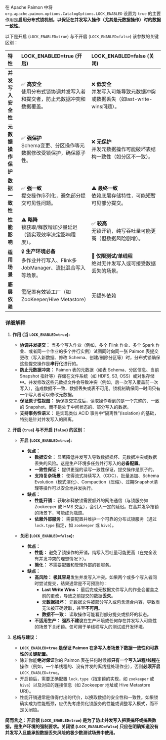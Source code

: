 在 Apache Paimon 中将 `org.apache.paimon.options.CatalogOptions.LOCK_ENABLED` 设置为 `true` 的主要作用是**启用分布式锁机制，以保证在并发写入操作（尤其是元数据操作）时的数据一致性**。

以下是开启 (`LOCK_ENABLED=true`) 与不开启 (`LOCK_ENABLED=false`) 该参数的关键区别：

| **特性**               | **LOCK_ENABLED=true (开启)**                                    | **LOCK_ENABLED=false (关闭)**                                   |
| :--------------------- | :----------------------------------------------------------- | :----------------------------------------------------------- |
| **并发写入安全性**     | ✅ **高安全**<br>使用分布式锁协调并发写入者和提交者，防止元数据冲突和数据覆盖。 | ❌ **低安全**<br>并发写入可能导致元数据冲突或数据丢失（如last-write-wins问题）。 |
| **元数据操作保护**     | ✅ **强保护**<br>Schema变更、分区操作等元数据修改受锁保护，确保原子性。 | ❌ **无保护**<br>并发元数据操作可能破坏表结构一致性（如分区不一致）。 |
| **数据一致性**         | ✅ **强一致**<br>提交操作序列化，避免部分提交可见性问题。 | ⚠️ **最终一致**<br>依赖底层存储特性，可能短暂可见部分提交。 |
| **性能影响**           | ⚠️ **略降**<br>锁获取/释放增加少量延迟（锁实现效率决定影响程度）。 | ✅ **较高**<br>无锁开销，纯写吞吐量可能更高（但数据风险剧增）。 |
| **适用场景**           | 🔒 **生产环境必备**<br>多作业并行写入、Flink多JobManager、流批混合写入等场景。 | 🧪 **仅限测试/单线程**<br>绝对无并发写入或可接受数据丢失的场景。 |
| **底层依赖**           | 需配置有效锁工厂（如ZooKeeper/Hive Metastore）               | 无额外依赖                                                 |

### 详细解释

1.  **作用 (当 `LOCK_ENABLED=true`):**
    *   **协调并发提交：** 当多个写入作业（例如，多个 Flink 作业、多个 Spark 作业、或者同一个作业的多个并行实例）试图同时向同一张 Paimon 表提交更改（写入新数据、修改 Schema、创建/删除分区等）时，分布式锁确保这些提交操作是**串行化**进行的。
    *   **防止元数据冲突：** Paimon 表的元数据（如表 Schema、分区信息、当前 Snapshot 指针等）存储在文件系统（如 HDFS, S3, OSS）或对象存储中。并发修改这些元数据文件会导致冲突（例如，后一次写入覆盖前一次写入），造成数据不一致、数据丢失或表不可用。锁机制确保同一时间只有一个写入者可以修改元数据。
    *   **保证原子性视图：** 确保提交完成后，读取操作看到的是一个完整的、一致的 Snapshot，而不是处于中间状态的、部分写入的数据。
    *   **支持事务性语义：** 是实现类似 ACID 事务中“隔离性”(Isolation) 的基础，特别是针对并发写入的隔离。

2.  **开启 (`true`) 与不开启 (`false`) 的区别：**
    *   **开启 (`LOCK_ENABLED=true`):**
        *   **优点：**
            *   **数据安全：** 显著降低并发写入导致数据损坏、元数据冲突或数据丢失的风险。这是生产环境多任务并行写入的**必备配置**。
            *   **一致性保证：** 提供更强的读写一致性保证，提交操作是原子的。
            *   **支持复杂场景：** 使得流式持续写入（CDC）、批量追加、Schema Evolution（模式演化）、Compaction（压缩）、过期Snapshot清理等操作可以安全地并发执行。
        *   **缺点：**
            *   **性能开销：** 获取和释放锁需要额外的网络通信（与锁服务如 Zookeeper 或 HMS 交互），会引入一定的延迟。在高并发争抢锁的场景下，可能成为瓶颈。
            *   **依赖外部服务：** 需要配置并维护一个可靠的分布式锁服务（通过 `lock.type` 指定，如 `zookeeper` 或 `hive`）。

    *   **关闭 (`LOCK_ENABLED=false`):**
        *   **优点：**
            *   **性能：** 避免了锁操作的开销，纯写入吞吐量可能更高（在完全没有并发冲突的理想情况下）。
            *   **简化：** 不需要配置和管理外部的锁服务。
        *   **缺点：**
            *   **高风险：** **极其容易**发生并发写入冲突。如果两个或多个写入者同时尝试提交，结果通常是不可预测的：
                *   **Last Write Wins：** 最后完成元数据文件写入的作业会覆盖之前的更改，导致之前提交的数据**丢失**。
                *   **元数据损坏：** 元数据文件被部分写入或包含混合内容，导致表无法被正确读取，甚至**不可用**。
                *   **数据不一致：** 读取操作可能看到部分提交或损坏的状态。
            *   **不适用生产：** **强烈不建议**在生产环境或任何存在并发写入可能性的场景下关闭锁。仅可用于单线程写入的测试或开发环境。

3.  **总结与建议：**
    *   **`LOCK_ENABLED=true` 是保证 Paimon 在多写入者场景下数据一致性和可靠性的关键配置。**
    *   除非你能**绝对保证**你的 Paimon 表在任何时候都**只有一个写入进程/线程**在操作（例如，一个单线程的、没有并发的离线批处理作业），否则**必须开启** `LOCK_ENABLED=true`。
    *   开启锁后，需要正确配置 `lock.type`（指定锁的实现，如 `zookeeper` 或 `hive`）以及对应的连接信息（如 Zookeeper 地址或 Hive Metastore URI）。
    *   性能开销通常是值得付出的代价，以换取数据的安全性和一致性。如果锁确实成为性能瓶颈，应优先考虑优化锁服务的性能或调整写入模式，而不是关闭锁。

**简而言之：开启锁 (`LOCK_ENABLED=true`) 是为了防止并发写入把表搞坏或搞丢数据，是生产环境的强制要求。关闭锁 (`LOCK_ENABLED=false`) 只应在明确知道没有并发写入且能承担数据丢失风险的极少数测试场景中使用。**